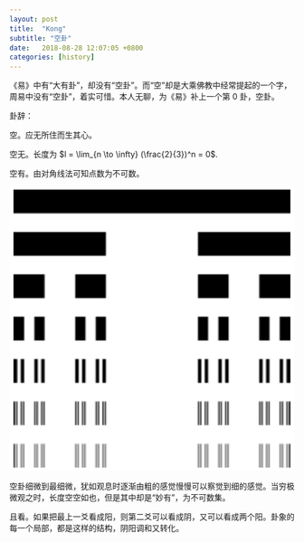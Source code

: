 ```yaml
---
layout: post
title:  "Kong"
subtitle: "空卦"
date:   2018-08-28 12:07:05 +0800
categories: [history]
---
```


《易》中有“大有卦”，却没有“空卦”。而“空”却是大乘佛教中经常提起的一个字，周易中没有“空卦”，着实可惜。本人无聊，为《易》补上一个第 0 卦，空卦。

卦辞：

空。应无所住而生其心。

空无。长度为 $l = \lim_{n \to \infty} (\frac{2}{3})^n = 0$.

空有。由对角线法可知点数为不可数。

![](/images/kong.png)

空卦细微到最细微，犹如观息时逐渐由粗的感觉慢慢可以察觉到细的感觉。当穷极微观之时，长度空空如也，但是其中却是“妙有”，为不可数集。

且看。如果把最上一爻看成阳，则第二爻可以看成阴，又可以看成两个阳。卦象的每一个局部，都是这样的结构，阴阳调和又转化。